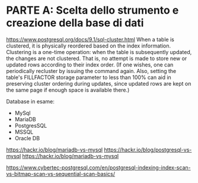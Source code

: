 # PARTE A: Scelta dello strumento e creazione della base di dati

https://www.postgresql.org/docs/9.1/sql-cluster.html
When a table is clustered, it is physically reordered based on the index information. Clustering is a one-time operation: when the table is subsequently updated, the changes are not clustered. That is, no attempt is made to store new or updated rows according to their index order. (If one wishes, one can periodically recluster by issuing the command again. Also, setting the table's FILLFACTOR storage parameter to less than 100% can aid in preserving cluster ordering during updates, since updated rows are kept on the same page if enough space is available there.)

Database in esame:

- MySql
- MariaDB
- PostgresSQL
- MSSQL
- Oracle DB

https://hackr.io/blog/mariadb-vs-mysql
https://hackr.io/blog/postgresql-vs-mysql
https://hackr.io/blog/mariadb-vs-mysql

https://www.cybertec-postgresql.com/en/postgresql-indexing-index-scan-vs-bitmap-scan-vs-sequential-scan-basics/
